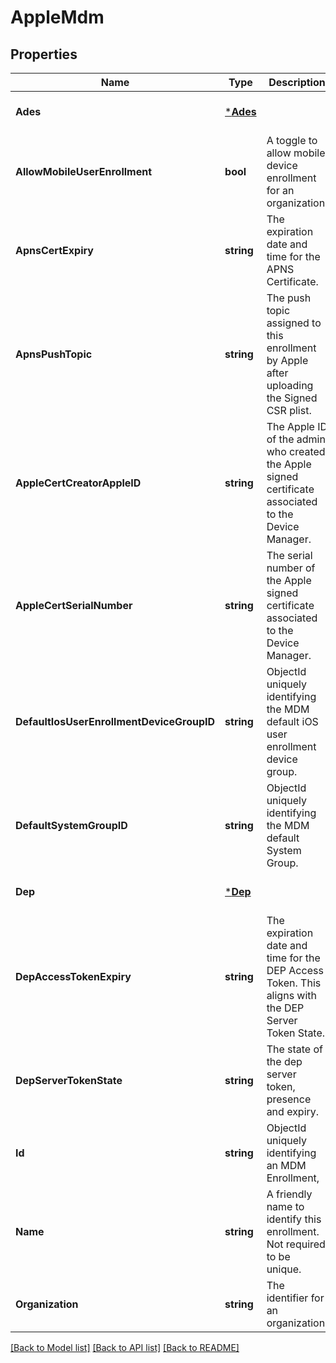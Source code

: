 # AppleMdm

## Properties
Name | Type | Description | Notes
------------ | ------------- | ------------- | -------------
**Ades** | [***Ades**](ADES.md) |  | [optional] [default to null]
**AllowMobileUserEnrollment** | **bool** | A toggle to allow mobile device enrollment for an organization. | [optional] [default to null]
**ApnsCertExpiry** | **string** | The expiration date and time for the APNS Certificate. | [optional] [default to null]
**ApnsPushTopic** | **string** | The push topic assigned to this enrollment by Apple after uploading the Signed CSR plist. | [optional] [default to null]
**AppleCertCreatorAppleID** | **string** | The Apple ID of the admin who created the Apple signed certificate associated to the Device Manager. | [optional] [default to null]
**AppleCertSerialNumber** | **string** | The serial number of the Apple signed certificate associated to the Device Manager. | [optional] [default to null]
**DefaultIosUserEnrollmentDeviceGroupID** | **string** | ObjectId uniquely identifying the MDM default iOS user enrollment device group. | [optional] [default to null]
**DefaultSystemGroupID** | **string** | ObjectId uniquely identifying the MDM default System Group. | [optional] [default to null]
**Dep** | [***Dep**](DEP.md) |  | [optional] [default to null]
**DepAccessTokenExpiry** | **string** | The expiration date and time for the DEP Access Token. This aligns with the DEP Server Token State. | [optional] [default to null]
**DepServerTokenState** | **string** | The state of the dep server token, presence and expiry. | [optional] [default to null]
**Id** | **string** | ObjectId uniquely identifying an MDM Enrollment, | [default to null]
**Name** | **string** | A friendly name to identify this enrollment.  Not required to be unique. | [optional] [default to null]
**Organization** | **string** | The identifier for an organization | [optional] [default to null]

[[Back to Model list]](../README.md#documentation-for-models) [[Back to API list]](../README.md#documentation-for-api-endpoints) [[Back to README]](../README.md)


